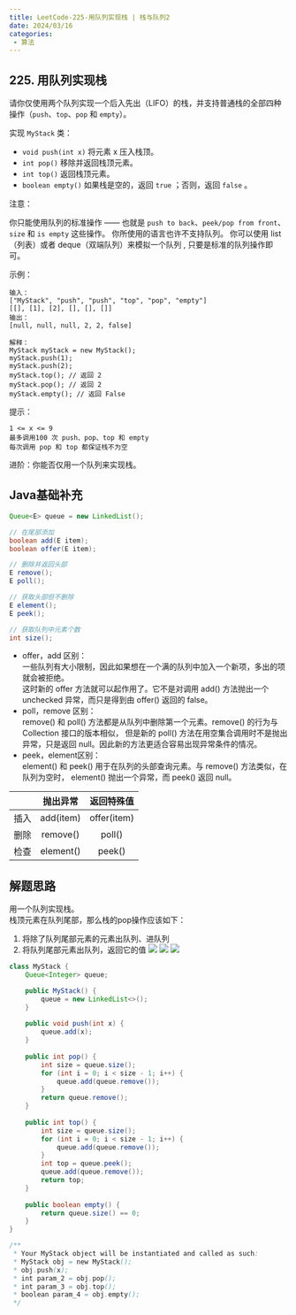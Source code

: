 ```yaml
---
title: LeetCode-225-用队列实现栈 | 栈与队列2
date: 2024/03/16
categories:
 - 算法
---
```

## 225. 用队列实现栈
请你仅使用两个队列实现一个后入先出（LIFO）的栈，并支持普通栈的全部四种操作（`push`、`top`、`pop` 和 `empty`）。

实现 `MyStack` 类：

- `void push(int x)` 将元素 x 压入栈顶。
- `int pop()` 移除并返回栈顶元素。
- `int top()` 返回栈顶元素。
- `boolean empty()` 如果栈是空的，返回 `true` ；否则，返回 `false` 。
 

注意：

你只能使用队列的标准操作 —— 也就是 `push to back`、`peek/pop from front`、`size` 和 `is empty` 这些操作。
你所使用的语言也许不支持队列。 你可以使用 list （列表）或者 deque（双端队列）来模拟一个队列 , 只要是标准的队列操作即可。


示例：
```
输入：
["MyStack", "push", "push", "top", "pop", "empty"]
[[], [1], [2], [], [], []]
输出：
[null, null, null, 2, 2, false]

解释：
MyStack myStack = new MyStack();
myStack.push(1);
myStack.push(2);
myStack.top(); // 返回 2
myStack.pop(); // 返回 2
myStack.empty(); // 返回 False
```

提示：
```
1 <= x <= 9
最多调用100 次 push、pop、top 和 empty
每次调用 pop 和 top 都保证栈不为空
``` 

进阶：你能否仅用一个队列来实现栈。

## Java基础补充
```java
Queue<E> queue = new LinkedList();

// 在尾部添加
boolean add(E item);
boolean offer(E item);

// 删除并返回头部
E remove();
E poll();

// 获取头部但不删除
E element();
E peek();

// 获取队列中元素个数
int size();
```
- offer，add 区别：<br/>
    一些队列有大小限制，因此如果想在一个满的队列中加入一个新项，多出的项就会被拒绝。<br/>
    这时新的 offer 方法就可以起作用了。它不是对调用 add() 方法抛出一个 unchecked 异常，而只是得到由 offer() 返回的 false。
- poll，remove 区别：<br/>
    remove() 和 poll() 方法都是从队列中删除第一个元素。remove() 的行为与 Collection 接口的版本相似， 但是新的 poll() 方法在用空集合调用时不是抛出异常，只是返回 null。因此新的方法更适合容易出现异常条件的情况。
- peek，element区别：<br/>
    element() 和 peek() 用于在队列的头部查询元素。与 remove() 方法类似，在队列为空时， element() 抛出一个异常，而 peek() 返回 null。

|      |  抛出异常  | 返回特殊值 |
|:----:|:---------:|:----------:|
| 插入 | add(item) | offer(item) |
| 删除 | remove()  |    poll()   |
| 检查 | element() |    peek()   |

## 解题思路
用一个队列实现栈。<br/>
栈顶元素在队列尾部，那么栈的pop操作应该如下：
1. 将除了队列尾部元素的元素出队列、进队列
2. 将队列尾部元素出队列，返回它的值
![](/image/2024031703.png)
![](/image/2024031704.png)
![](/image/2024031705.png)

```java
class MyStack {
    Queue<Integer> queue;

    public MyStack() {
        queue = new LinkedList<>();
    }
    
    public void push(int x) {
        queue.add(x);
    }
    
    public int pop() {
        int size = queue.size();
        for (int i = 0; i < size - 1; i++) {
            queue.add(queue.remove());
        }
        return queue.remove();
    }
    
    public int top() {
        int size = queue.size();
        for (int i = 0; i < size - 1; i++) {
            queue.add(queue.remove());
        }
        int top = queue.peek();
        queue.add(queue.remove());
        return top;
    }
    
    public boolean empty() {
        return queue.size() == 0;
    }
}

/**
 * Your MyStack object will be instantiated and called as such:
 * MyStack obj = new MyStack();
 * obj.push(x);
 * int param_2 = obj.pop();
 * int param_3 = obj.top();
 * boolean param_4 = obj.empty();
 */
```